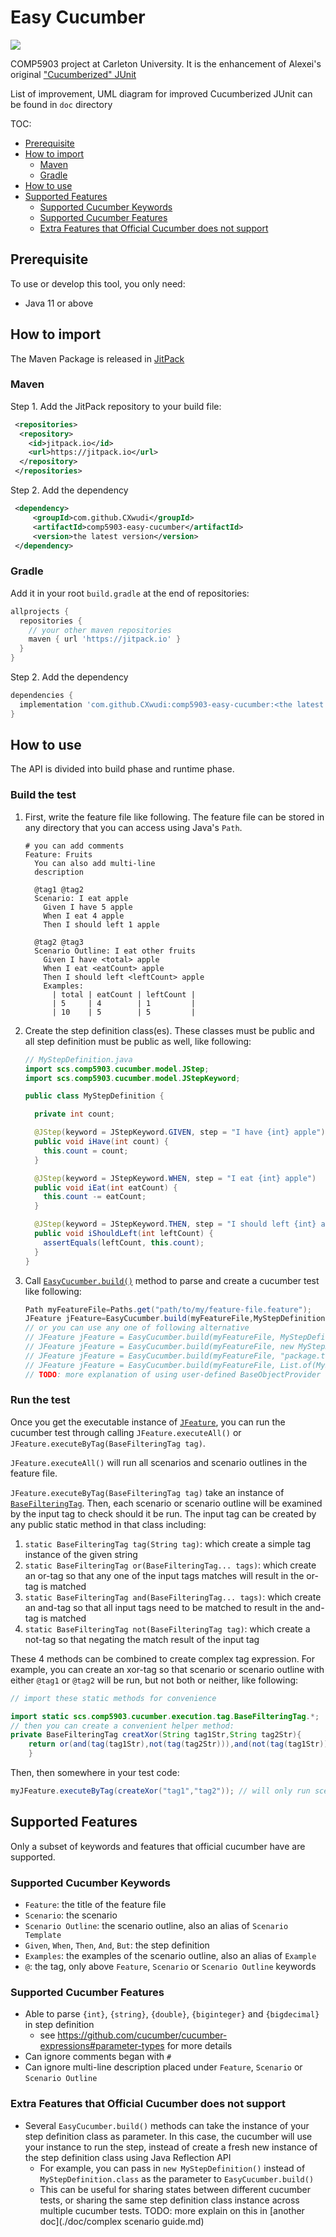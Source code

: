 # Easy Cucumber

[![](https://jitpack.io/v/CXwudi/comp5903-easy-cucumber.svg)](https://jitpack.io/#CXwudi/comp5903-easy-cucumber)

COMP5903 project at Carleton University. It is the enhancement of Alexei's
original ["Cucumberized" JUnit](https://github.com/alexeikrumshyn/cucumberized-junit)

List of improvement, UML diagram for improved Cucumberized JUnit can be found in `doc` directory

TOC:

<!-- TOC -->

* [Prerequisite](#prerequisite)
* [How to import](#how-to-import)
  * [Maven](#maven)
  * [Gradle](#gradle)
* [How to use](#how-to-use)
* [Supported Features](#supported-features)
  * [Supported Cucumber Keywords](#supported-cucumber-keywords)
  * [Supported Cucumber Features](#supported-cucumber-features)
  * [Extra Features that Official Cucumber does not support](#extra-features-that-official-cucumber-does-not-support)

<!-- TOC -->

## Prerequisite

To use or develop this tool, you only need:

- Java 11 or above

## How to import

The Maven Package is released in [JitPack](https://jitpack.io/#CXwudi/comp5903-easy-cucumber)

### Maven

Step 1. Add the JitPack repository to your build file:

``` xml
 <repositories>
  <repository>
    <id>jitpack.io</id>
    <url>https://jitpack.io</url>
  </repository>
 </repositories>
```

Step 2. Add the dependency

``` xml
 <dependency>
     <groupId>com.github.CXwudi</groupId>
     <artifactId>comp5903-easy-cucumber</artifactId>
     <version>the latest version</version>
 </dependency>
```

### Gradle

Add it in your root `build.gradle` at the end of repositories:

``` gradle
allprojects {
  repositories {
    // your other maven repositories
    maven { url 'https://jitpack.io' }
  }
}
```

Step 2. Add the dependency

``` gradle
dependencies {
  implementation 'com.github.CXwudi:comp5903-easy-cucumber:<the latest version>'
}
```

## How to use

The API is divided into build phase and runtime phase.

### Build the test

1. First, write the feature file like following. The feature file can be stored in any directory that you can access
   using
   Java's `Path`.

    ```gherkin
    # you can add comments
    Feature: Fruits
      You can also add multi-line
      description
    
      @tag1 @tag2
      Scenario: I eat apple
        Given I have 5 apple
        When I eat 4 apple
        Then I should left 1 apple
    
      @tag2 @tag3
      Scenario Outline: I eat other fruits
        Given I have <total> apple
        When I eat <eatCount> apple
        Then I should left <leftCount> apple
        Examples:
          | total | eatCount | leftCount |
          | 5     | 4        | 1         |
          | 10    | 5        | 5         |
    ```

2. Create the step definition class(es). These classes must be public and all step definition must be public as well,
   like following:
    ```java
    // MyStepDefinition.java
    import scs.comp5903.cucumber.model.JStep;
    import scs.comp5903.cucumber.model.JStepKeyword;
    
    public class MyStepDefinition {
    
      private int count;
    
      @JStep(keyword = JStepKeyword.GIVEN, step = "I have {int} apple")
      public void iHave(int count) {
        this.count = count;
      }
    
      @JStep(keyword = JStepKeyword.WHEN, step = "I eat {int} apple")
      public void iEat(int eatCount) {
        this.count -= eatCount;
      }
    
      @JStep(keyword = JStepKeyword.THEN, step = "I should left {int} apple")
      public void iShouldLeft(int leftCount) {
        assertEquals(leftCount, this.count);
      }
    }
    ```

3. Call [`EasyCucumber.build()`](src/main/java/scs/comp5903/cucumber/EasyCucumber.java) method to parse and create a
   cucumber test like following:
    ```java
    Path myFeatureFile=Paths.get("path/to/my/feature-file.feature");
    JFeature jFeature=EasyCucumber.build(myFeatureFile,MyStepDefinition.class);
    // or you can use any one of following alternative
    // JFeature jFeature = EasyCucumber.build(myFeatureFile, MyStepDefinition1.class, MyStepDefinition2.class);
    // JFeature jFeature = EasyCucumber.build(myFeatureFile, new MyStepDefinition1(), new MyStepDefinition2());
    // JFeature jFeature = EasyCucumber.build(myFeatureFile, "package.to.stepdefinition");
    // JFeature jFeature = EasyCucumber.build(myFeatureFile, List.of(MyStepDefinition1.class, MyStepDefinition2.class), new EasyCachingObjectProvider());
    // TODO: more explanation of using user-defined BaseObjectProvider 
    ```

### Run the test

Once you get the executable instance of [`JFeature`](src/main/java/scs/comp5903/cucumber/execution/JFeature.java),
you can run the cucumber test through calling `JFeature.executeAll()` or `JFeature.executeByTag(BaseFilteringTag tag)`.

`JFeature.executeAll()` will run all scenarios and scenario outlines in the feature file.

`JFeature.executeByTag(BaseFilteringTag tag)` take an instance
of [`BaseFilteringTag`](src/main/java/scs/comp5903/cucumber/execution/tag/BaseFilteringTag.java). Then, each scenario or
scenario outline will be examined by the input tag to check should it be run. The input tag can be created by any public
static method in that class including:

1. `static BaseFilteringTag tag(String tag)`: which create a simple tag instance of the
   given string
2. `static BaseFilteringTag or(BaseFilteringTag... tags)`: which create an or-tag so that
   any one of the input tags matches will result in the or-tag is matched
3. `static BaseFilteringTag and(BaseFilteringTag... tags)`: which create an and-tag so
   that all input tags need to be matched to result in the and-tag is matched
4. `static BaseFilteringTag not(BaseFilteringTag tag)`: which create a not-tag so that
   negating the match result of the input tag

These 4 methods can be combined to create complex tag expression. For example, you can create an xor-tag so that
scenario or
scenario outline with either `@tag1` or `@tag2` will be run, but not both or neither, like following:

```java
// import these static methods for convenience

import static scs.comp5903.cucumber.execution.tag.BaseFilteringTag.*;
// then you can create a convenient helper method:
private BaseFilteringTag creatXor(String tag1Str,String tag2Str){
    return or(and(tag(tag1Str),not(tag(tag2Str))),and(not(tag(tag1Str)),tag(tag2Str)));
    }
```

Then, then somewhere in your test code:

```java
myJFeature.executeByTag(createXor("tag1","tag2")); // will only run scenarios with either `@tag1` or `@tag2`, but not both or neither
```

## Supported Features

Only a subset of keywords and features that official cucumber have are supported.

### Supported Cucumber Keywords

- `Feature`: the title of the feature file
- `Scenario`: the scenario
- `Scenario Outline`: the scenario outline, also an alias of `Scenario Template`
- `Given`, `When`, `Then`, `And`, `But`: the step definition
- `Examples`: the examples of the scenario outline, also an alias of `Example`
- `@`: the tag, only above `Feature`, `Scenario` or `Scenario Outline` keywords

### Supported Cucumber Features

- Able to parse `{int}`, `{string}`, `{double}`, `{biginteger}` and `{bigdecimal}` in step definition
  - see <https://github.com/cucumber/cucumber-expressions#parameter-types> for more details
- Can ignore comments began with `#`
- Can ignore multi-line description placed under `Feature`, `Scenario` or `Scenario Outline`

### Extra Features that Official Cucumber does not support

- Several `EasyCucumber.build()` methods can take the instance of your step definition class as parameter. In this case,
  the cucumber will use your instance to run the step, instead of create a fresh new instance of the step definition
  class using Java Reflection API
  - For example, you can pass in `new MyStepDefinition()` instead of `MyStepDefinition.class` as the parameter
    to `EasyCucumber.build()`
  - This can be useful for sharing states between different cucumber tests,
    or sharing the same step definition class instance across multiple cucumber tests.
    TODO: more explain on this in [another doc](./doc/complex scenario guide.md)

